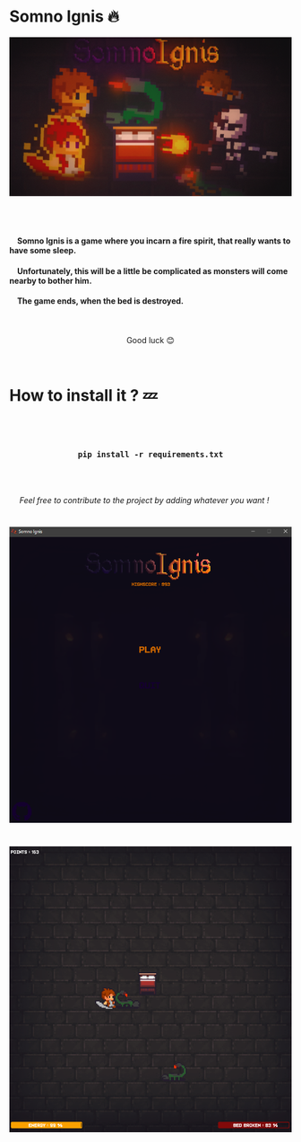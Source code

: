 # Somno Ignis 🔥  

 ![Tux, the Linux mascot](ressources/banner.png)  

<br>

</br>

#### &emsp;**Somno Ignis** is a game where you incarn a fire spirit, that really wants to have some sleep.

#### &emsp;Unfortunately, this will be a little be complicated as monsters will come nearby to bother him. 

#### &emsp;The game ends, when the bed is destroyed. 

<br>

<br>

<center> Good luck 😊</center>

<br>

<br>

#

# How to install it ? 💤

<br>

<br>

### <center> **``pip install -r requirements.txt``** </center>

<br>

<br>

  &emsp; *Feel free to contribute to the project by adding whatever you want !*

 #

 ![Tux, the Linux mascot](ressources/Screenshot_1.png)
#
 ![Tux, the Linux mascot](ressources/Screenshot_2.png) 
